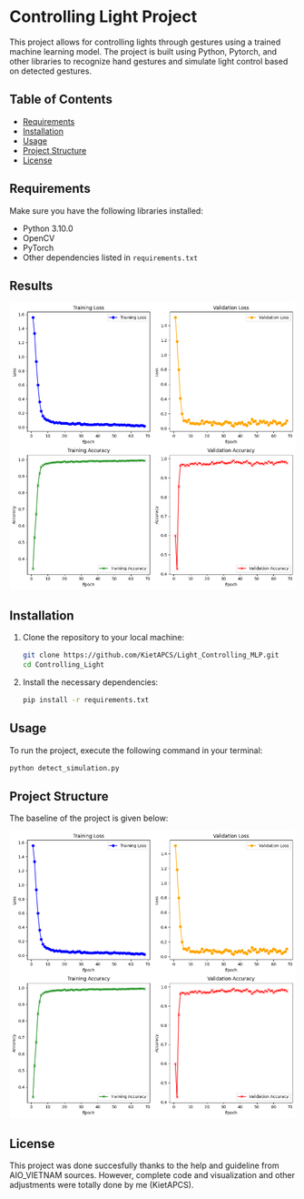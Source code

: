 # Controlling Light Project

This project allows for controlling lights through gestures using a trained machine learning model. The project is built using Python, Pytorch, and other libraries to recognize hand gestures and simulate light control based on detected gestures.

## Table of Contents

- [Requirements](#requirements)
- [Installation](#installation)
- [Usage](#usage)
- [Project Structure](#project-structure)
- [License](#license)

## Requirements

Make sure you have the following libraries installed:

- Python 3.10.0
- OpenCV
- PyTorch
- Other dependencies listed in `requirements.txt`

## Results

![Results Image](./figures/summary.png)

## Installation

1. Clone the repository to your local machine:

   ```bash
   git clone https://github.com/KietAPCS/Light_Controlling_MLP.git
   cd Controlling_Light
   ```

2. Install the necessary dependencies:

   ```bash
   pip install -r requirements.txt
   ```

## Usage

To run the project, execute the following command in your terminal:

```bash
python detect_simulation.py
```

## Project Structure

The baseline of the project is given below:

![Baseline](./figures/summary.png)

## License

This project was done succesfully thanks to the help and guideline from AIO_VIETNAM sources. However, complete code and visualization and other adjustments were totally done by me (KietAPCS).